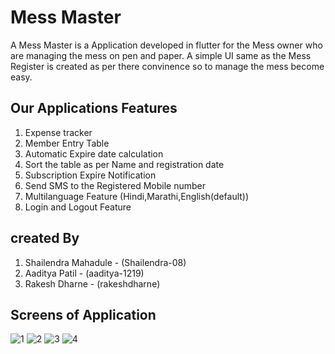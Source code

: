 # Mess Master

A Mess Master is a Application developed in flutter for the Mess owner who are managing the mess on pen and paper. 
A simple UI same as the Mess Register is created as per there convinence so to manage the mess become easy.

## Our Applications Features

1. Expense tracker
2. Member Entry Table
3. Automatic Expire date calculation
4. Sort the table as per Name and registration date
5. Subscription Expire Notification
6. Send SMS to the Registered Mobile number
7. Multilanguage Feature (Hindi,Marathi,English(default))
8. Login and Logout Feature

## created By 
1. Shailendra Mahadule - (Shailendra-08)
2. Aaditya Patil       - (aaditya-1219)
3. Rakesh Dharne       - (rakeshdharne)


## Screens of Application

![1](https://github.com/Shailendra-08/mess_master/assets/120922588/65cfbcad-1205-4694-916c-8ebadc0b45d1)
![2](https://github.com/Shailendra-08/mess_master/assets/120922588/8c516044-b067-4e98-a1b3-3158da5882c0)
![3](https://github.com/Shailendra-08/mess_master/assets/120922588/aa0aff81-9649-4b9d-b7cc-3b273039f8a3)
![4](https://github.com/Shailendra-08/mess_master/assets/120922588/1c50e291-4346-4867-b62c-12f3657bf0f2)




